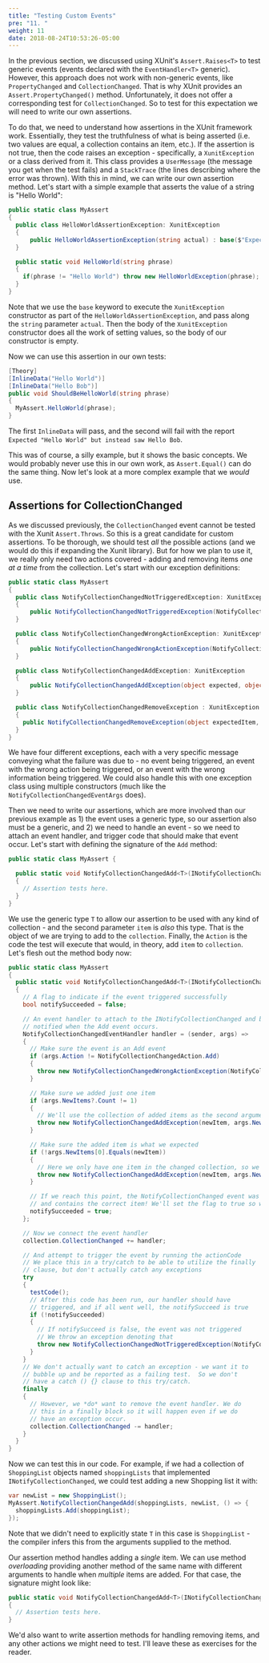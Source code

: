 ```yaml
---
title: "Testing Custom Events"
pre: "11. "
weight: 11
date: 2018-08-24T10:53:26-05:00
---
```


In the previous section, we discussed using XUnit's `Assert.Raises<T>` to test generic events (events declared with the `EventHandler<T>` generic).  However, this approach does not work with non-generic events, like `PropertyChanged` and `CollectionChanged`.  That is why XUnit provides an `Assert.PropertyChanged()` method.  Unfortunately, it does not offer a corresponding test for `CollectionChanged`.  So to test for this expectation we will need to write our own assertions.

To do that, we need to understand how assertions in the XUnit framework work.  Essentially, they test the truthfulness of what is being asserted (i.e. two values are equal, a collection contains an item, etc.).  If the assertion is not true, then the code raises an exception - specifically, a `XunitException` or a class derived from it. This class provides a `UserMessage` (the message you get when the test fails) and a `StackTrace` (the lines describing where the error was thrown). With this in mind, we can write our own assertion method.  Let's start with a simple example that asserts the value of a string is "Hello World":

```csharp
public static class MyAssert
{
  public class HelloWorldAssertionException: XunitException 
  {
      public HelloWorldAssertionException(string actual) : base($"Expected \"Hello World\" but instead saw \"{actual}\"") {}
  }

  public static void HelloWorld(string phrase)
  {
    if(phrase != "Hello World") throw new HelloWorldException(phrase);
  }
}
```

Note that we use the `base` keyword to execute the `XunitException` constructor as part of the `HelloWorldAssertionException`, and pass along the `string` parameter `actual`.  Then the body of the `XunitException` constructor does all the work of setting values, so the body of our constructor is empty.

Now we can use this assertion in our own tests:

```csharp
[Theory]
[InlineData("Hello World")]
[InlineData("Hello Bob")]
public void ShouldBeHelloWorld(string phrase)
{
  MyAssert.HelloWorld(phrase);
}
```

The first `InlineData` will pass, and the second will fail with the report `Expected "Hello World" but instead saw Hello Bob`.

This was of course, a silly example, but it shows the basic concepts.  We would probably never use this in our own work, as `Assert.Equal()` can do the same thing.  Now let's look at a more complex example that we _would_ use.

## Assertions for CollectionChanged

As we discussed previously, the `CollectionChanged` event cannot be tested with the Xunit `Assert.Throws`.  So this is a great candidate for custom assertions.  To be thorough, we should test _all_ the possible actions (and we would do this if expanding the Xunit library).  But for how we plan to use it, we really only need two actions covered - adding and removing items _one at a time_ from the collection.  Let's start with our exception definitions:

```csharp
public static class MyAssert
{
  public class NotifyCollectionChangedNotTriggeredException: XunitException 
  {
      public NotifyCollectionChangedNotTriggeredException(NotifyCollectionChangedAction expectedAction) : base($"Expected a NotifyCollectionChanged event with an action of {expectedAction} to be invoked, but saw none.") {}
  }

  public class NotifyCollectionChangedWrongActionException: XunitException 
  {
      public NotifyCollectionChangedWrongActionException(NotifyCollectionChangedAction expectedAction, NotifyCollectionChangedAction actualAction) : base($"Expected a NotifyCollectionChanged event with an action of {expectedAction} to be invoked, but saw {actualAction}") {}
  }

  public class NotifyCollectionChangedAddException: XunitException 
  {
      public NotifyCollectionChangedAddException(object expected, object actual) : base($"Expected a NotifyCollectionChanged event with an action of Add and object {expected} but instead saw {actual}") {}
  }

  public class NotifyCollectionChangedRemoveException : XunitException
  {
    public NotifyCollectionChangedRemoveException(object expectedItem, int expectedIndex, object actualItem, int actualIndex) : base($"Expected a NotifyCollectionChanged event with an action of Remove and object {expectedItem} at index {expectedIndex} but instead saw {actualItem} at index  {actualIndex}") {}
  }
}
```

We have four different exceptions, each with a very specific message conveying what the failure was due to - no event being triggered, an event with the wrong action being triggered, or an event with the wrong information being triggered.  We could also handle this with one exception class using multiple constructors (much like the `NotifyCollectionChangedEventArgs` does).

Then we need to write our assertions, which are more involved than our previous example as 1) the event uses a generic type, so our assertion also must be a generic, and 2) we need to handle an event - so we need to attach an event handler, and trigger code that should make that event occur.  Let's start with defining the signature of the `Add` method:

```csharp
public static class MyAssert {

  public static void NotifyCollectionChangedAdd<T>(INotifyCollectionChanged collection, T item, Action testCode) 
  {
    // Assertion tests here.
  }
}
```

We use the generic type `T` to allow our assertion to be used with any kind of collection - and the second parameter `item` is _also_ this type.  That is the object of we are trying to add to the `collection`.  Finally, the `Action` is the code the test will execute that would, in theory, add `item` to `collection`.  Let's flesh out the method body now:

```csharp
public static class MyAssert
{
  public static void NotifyCollectionChangedAdd<T>(INotifyCollectionChanged collection, T newItem, Action testCode)
  {
    // A flag to indicate if the event triggered successfully
    bool notifySucceeded = false;

    // An event handler to attach to the INotifyCollectionChanged and be 
    // notified when the Add event occurs.
    NotifyCollectionChangedEventHandler handler = (sender, args) =>
    {
      // Make sure the event is an Add event
      if (args.Action != NotifyCollectionChangedAction.Add)
      {
        throw new NotifyCollectionChangedWrongActionException(NotifyCollectionChangedAction.Add, args.Action);
      }

      // Make sure we added just one item
      if (args.NewItems?.Count != 1)
      {
        // We'll use the collection of added items as the second argument
        throw new NotifyCollectionChangedAddException(newItem, args.NewItems);
      }

      // Make sure the added item is what we expected
      if (!args.NewItems[0].Equals(newItem))
      {
        // Here we only have one item in the changed collection, so we'll report it directly
        throw new NotifyCollectionChangedAddException(newItem, args.NewItems[0]);
      } 

      // If we reach this point, the NotifyCollectionChanged event was triggered successfully
      // and contains the correct item! We'll set the flag to true so we know.
      notifySucceeded = true;
    };

    // Now we connect the event handler 
    collection.CollectionChanged += handler;

    // And attempt to trigger the event by running the actionCode
    // We place this in a try/catch to be able to utilize the finally 
    // clause, but don't actually catch any exceptions
    try
    {
      testCode();
      // After this code has been run, our handler should have 
      // triggered, and if all went well, the notifySucceed is true
      if (!notifySucceeded)
      {
        // If notifySucceed is false, the event was not triggered
        // We throw an exception denoting that
        throw new NotifyCollectionChangedNotTriggeredException(NotifyCollectionChangedAction.Add);
      }
    }
    // We don't actually want to catch an exception - we want it to 
    // bubble up and be reported as a failing test.  So we don't 
    // have a catch () {} clause to this try/catch.
    finally
    {
      // However, we *do* want to remove the event handler. We do 
      // this in a finally block so it will happen even if we do 
      // have an exception occur. 
      collection.CollectionChanged -= handler;
    }
  }
}
```

Now we can test this in our code.  For example, if we had a collection of `ShoppingList` objects named `shoppingLists` that implemented `INotifyCollectionChanged`, we could test adding a new Shopping list it with:

```csharp
var newList = new ShoppingList();
MyAssert.NotifyCollectionChangedAdd(shoppingLists, newList, () => {
  shoppingLists.Add(shoppingList);
});
```

Note that we didn't need to explicitly state `T` in this case is `ShoppingList` - the compiler infers this from the arguments supplied to the method.

Our assertion method handles adding a _single_ item. We can use method _overloading_ providing another method of the same name with different arguments to handle when _multiple_ items are added. For that case, the signature might look like:

```csharp
public static void NotifyCollectionChangedAdd<T>(INotifyCollectionChanged collection, ICollection<T> items, Action testCode) 
{
  // Assertion tests here.
}
```

We'd also want to write assertion methods for handling removing items, and any other actions we might need to test.  I'll leave these as exercises for the reader.